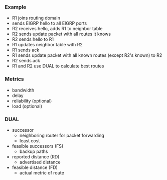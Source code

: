 ### Example
- R1 joins routing domain
- sends EIGRP hello to all EIGRP ports
- R2 receives hello, adds R1 to neighbor table
- R2 sends update packet with all routes it knows
- R2 sends hello to R1
- R1 updates neighbor table with R2
- R1 sends ack
- R1 sends update packet with all known routes (except R2's known) to R2
- R2 sends ack
- R1 and R2 use DUAL to calculate best routes
### Metrics
- bandwidth
- delay
- reliability (optional)
- load (optional)
### DUAL
- successor
	- neighboring router for packet forwarding
	- least cost
- feasible successors (FS)
	- backup paths
- reported distance (RD)
	- advertised distance
- feasible distance (FD)
	- actual metric of route
